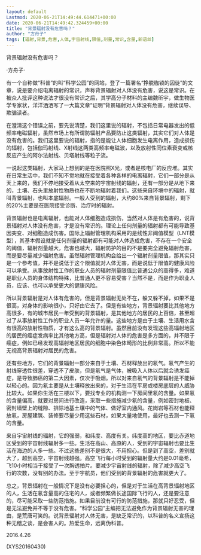 ```yaml
---
layout: default
Lastmod: 2020-06-21T14:49:44.614471+00:00
date: 2020-06-21T14:49:42.324459+00:00
title: "背景辐射没有危害吗？"
author: "方舟子"
tags: [辐射,背景,危害,人体,宇宙射线,限值,剂量,常识,含量,新语丝]
---
```


背景辐射没有危害吗？

·方舟子·

有一个自称做“科普”的叫“科学公园”的网站，登了一篇署名“挣脱枷锁的囚徒”的文章，说是要介绍电离辐射的常识，声称背景辐射对人体没有危害，说这是常识。在被众人批评这种说法才很没有常识之后，其学高分子材料的主编魏昕宇，做生物医学专家状，洋洋洒洒写了一大篇文章“证明”背景辐射对人体没有危害，继续误导、欺骗读者。

在澄清这个错误之前，要先说清楚，我们这里说的辐射，不包括日常电器发出的低频率电磁辐射，虽然市场上有所谓防辐射产品要防止这类辐射，其实它们对人体是没有危害的。我们这里要说的辐射，指的是能让人体细胞发生电离作用，造成损伤的辐射，包括伽玛射线、X射线这两类高频率电磁波，以及放射性同位素衰变或核反应产生的阿尔法射线、贝塔射线等粒子流。

一说起这类辐射，大家马上想到的是在医院照X光，或者是核电厂的反应堆。其实在日常生活中，我们不知不觉地就在接受着各种各样的电离辐射，它们一部分是从天上来的，我们不停地接受着从太空来的宇宙射线的辐射，还有一部分是从地下来的，土壤、石头里放射性物质也在不断地辐射着我们。这些来自环境中的辐射，就叫背景辐射，也叫本底辐射。一般人受到的辐射，大约80%来自背景辐射，剩下的20%主要是在医院接受诊断、治疗时的辐射。

背景辐射也是电离辐射，也能对人体细胞造成损伤，当然对人体是有危害的，说背景辐射对人体没有危害，才是没有常识的。理论上任何剂量的辐射都有可能导致基因突变、对细胞造成伤害。国际上辐射管理机构采用的是线性非阈值模型（LNT模型），其基本假设就是任何剂量的辐射都有可能对人体造成危害，不存在一个安全的阈值，辐射剂量越大，危害也越大，辐射防护的目的不是要完全避免辐射危害，而是要尽量减少辐射危害。虽然辐射管理机构会给出一个辐射剂量限值，那其实只是一个参考值，并不是说低于这个限值就对人体无害，而是说低于限值的健康风险可以承受。从事放射性工作的职业人员的辐射剂量限值比普通公众的高得多，难道是职业人员的身体结构特殊，比普通人更不容易受害？当然不是，而是作为职业人员，应该、也可以承受更大的健康风险。

所以背景辐射是对人体有危害的，但是背景辐射无处不在，躲又躲不掉，如果不是很高，对身体的影响很小，只好由它去了。但是有些地方，背景辐射要比其他地方高很多，有的城市居民一年受到的背景辐射，是其他地方的居民的上百倍，甚至超过了从事放射性工作的职业人员一年允许的量。这些地方是由于土壤、生活用水含有很高的放射性物质，才有这么高的背景辐射。虽然目前没有发现这些高辐射地区的居民的癌症发病率比其他地方高，但是辐射对人体的危害是多方面的，并不限于癌症，例如已经发现高辐射地区居民的细胞中染色体畸形的比例非常高。所以不能无视高背景辐射对居民的危害。

还有些地方，它们的背景辐射一部分来自于土壤、石材释放出的氡气。氡气产生的射线穿透性很差，穿透不了皮肤，但是氡气是气体，被吸入人体以后就会诱发癌症，是导致肺癌的第二大因素，仅次于吸烟。所以对来自氡气的背景辐射是不能掉以轻心的。因为氡主要是从土壤释放出来的，对于生活在平房或楼房底层的人威胁比较大。如果你生活在三楼以下，要找专业的机构测一下房间里氡的含量。如果氡的含量偏高，就要对房间进行改造，采取一些措施减少氡的含量，例如密封地板、密封墙壁上的缝隙、排除地基土壤中的气体、做好室内通风。花岗岩等石材也能释放氡，房屋建筑、装修要尽量少用这些石材，如果大量地使用，最好也去测一下氡的含量。

来自宇宙射线的辐射，它的强弱，和纬度、高度有关。纬度高的地区，要比赤道地区受到的宇宙射线辐射多一些。生活在高山、高原的人，受到的宇宙辐射也要比生活在海边的人多一些。不过这些差别不是很大，不用担心。但是到了高空，差别就大了，越到高空，宇宙射线越强。高空飞行每小时受到的辐射量大约是0.01毫希，飞10小时相当于接受了一次胸透拍片。要减少宇宙射线的辐射，除了减少高空飞行的次数，没有别的办法。至于宇航员，他们受到的背景辐射的危害就更大了。

总之，背景辐射在一般情况下是没有必要担心的，但是对于生活在高背景辐射地区的人，生活在氡含量高的住宅的人，或者频繁做长途国际飞行的人，还是要注意的，尽可能采取一些防范措施。如果目前没有可行的防范措施，那就只好忍受，但是无法避免并不等于没有危害。“科学公园”主编把无法避免作为背景辐射无害的理由，是荒唐可笑的。说背景辐射对人体无害，是缺乏常识的，以科普的名义宣扬这种无稽之谈，是会害人的。热爱生命，远离伪科普。

2016.4.26

(XYS20160430)

